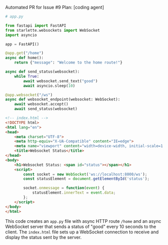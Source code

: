 Automated PR for Issue #9
        Plan: [coding agent]
```python
# app.py

from fastapi import FastAPI
from starlette.websockets import WebSocket
import asyncio

app = FastAPI()

@app.get("/home")
async def home():
    return {"message": "Welcome to the home route!"}

async def send_status(websocket):
    while True:
        await websocket.send_text("good")
        await asyncio.sleep(10)

@app.websocket("/ws")
async def websocket_endpoint(websocket: WebSocket):
    await websocket.accept()
    await send_status(websocket)
```

```html
<!-- index.html -->
<!DOCTYPE html>
<html lang="en">
<head>
    <meta charset="UTF-8">
    <meta http-equiv="X-UA-Compatible" content="IE=edge">
    <meta name="viewport" content="width=device-width, initial-scale=1.0">
    <title>Websocket Status</title>
</head>
<body>
    <h1>Websocket Status: <span id="status"></span></h1>
    <script>
        const socket = new WebSocket('ws://localhost:8000/ws');
        const statusElement = document.getElementById('status');

        socket.onmessage = function(event) {
            statusElement.innerText = event.data;
        };
    </script>
</body>
</html>
```

This code creates an `app.py` file with async HTTP route `/home` and an async WebSocket server that sends a status of "good" every 10 seconds to the client. The `index.html` file sets up a WebSocket connection to receive and display the status sent by the server.
        